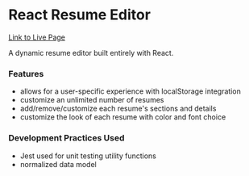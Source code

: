 # React Resume Editor

[Link to Live Page](https://resume-editor.pages.dev/)

A dynamic resume editor built entirely with React.

### Features

- allows for a user-specific experience with localStorage integration
- customize an unlimited number of resumes
- add/remove/customize each resume's sections and details
- customize the look of each resume with color and font choice

### Development Practices Used

- Jest used for unit testing utility functions
- normalized data model
